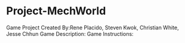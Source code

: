 # Project-MechWorld
Game Project
Created By:Rene Placido,
	   Steven Kwok,
	   Christian White,
	   Jesse Chhun
Game Description:
Game Instructions:

